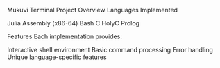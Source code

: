 Mukuvi Terminal Project
Overview
Languages Implemented

Julia
Assembly (x86-64)
Bash
C
HolyC
Prolog

Features
Each implementation provides:

Interactive shell environment
Basic command processing
Error handling
Unique language-specific features

